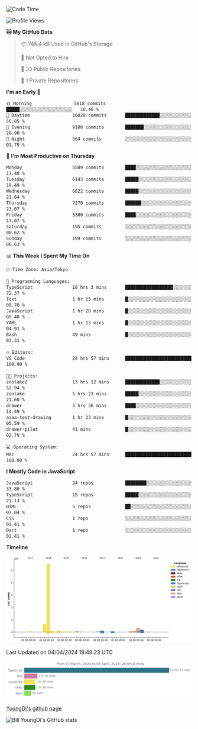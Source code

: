 <!--START_SECTION:waka-->
![Code Time](http://img.shields.io/badge/Code%20Time-567%20hrs%2052%20mins-blue)

![Profile Views](http://img.shields.io/badge/Profile%20Views-2-blue)

**🐱 My GitHub Data** 

> 📦 745.4 kB Used in GitHub's Storage 
 > 
> 🚫 Not Opted to Hire
 > 
> 📜 33 Public Repositories 
 > 
> 🔑 1 Private Repositories 
 > 
**I'm an Early 🐤** 

```text
🌞 Morning                5818 commits        █████░░░░░░░░░░░░░░░░░░░░   18.46 % 
🌆 Daytime                16028 commits       █████████████░░░░░░░░░░░░   50.85 % 
🌃 Evening                9108 commits        ███████░░░░░░░░░░░░░░░░░░   28.90 % 
🌙 Night                  564 commits         ░░░░░░░░░░░░░░░░░░░░░░░░░   01.79 % 
```
📅 **I'm Most Productive on Thursday** 

```text
Monday                   5509 commits        ████░░░░░░░░░░░░░░░░░░░░░   17.48 % 
Tuesday                  6143 commits        █████░░░░░░░░░░░░░░░░░░░░   19.49 % 
Wednesday                6822 commits        █████░░░░░░░░░░░░░░░░░░░░   21.64 % 
Thursday                 7270 commits        ██████░░░░░░░░░░░░░░░░░░░   23.07 % 
Friday                   5380 commits        ████░░░░░░░░░░░░░░░░░░░░░   17.07 % 
Saturday                 195 commits         ░░░░░░░░░░░░░░░░░░░░░░░░░   00.62 % 
Sunday                   199 commits         ░░░░░░░░░░░░░░░░░░░░░░░░░   00.63 % 
```


📊 **This Week I Spent My Time On** 

```text
🕑︎ Time Zone: Asia/Tokyo

💬 Programming Languages: 
TypeScript               18 hrs 3 mins       ██████████████████░░░░░░░   72.37 % 
Text                     1 hr 25 mins        █░░░░░░░░░░░░░░░░░░░░░░░░   05.70 % 
JavaScript               1 hr 20 mins        █░░░░░░░░░░░░░░░░░░░░░░░░   05.40 % 
YAML                     1 hr 13 mins        █░░░░░░░░░░░░░░░░░░░░░░░░   04.91 % 
Bash                     49 mins             █░░░░░░░░░░░░░░░░░░░░░░░░   03.31 % 

🔥 Editors: 
VS Code                  24 hrs 57 mins      █████████████████████████   100.00 % 

🐱‍💻 Projects: 
zoolake2                 13 hrs 12 mins      █████████████░░░░░░░░░░░░   52.94 % 
zoolake                  5 hrs 23 mins       █████░░░░░░░░░░░░░░░░░░░░   21.60 % 
drawer                   3 hrs 36 mins       ████░░░░░░░░░░░░░░░░░░░░░   14.49 % 
aaaa-test-drawing        1 hr 23 mins        █░░░░░░░░░░░░░░░░░░░░░░░░   05.59 % 
drawer-pilot             41 mins             █░░░░░░░░░░░░░░░░░░░░░░░░   02.79 % 

💻 Operating System: 
Mac                      24 hrs 57 mins      █████████████████████████   100.00 % 
```

**I Mostly Code in JavaScript** 

```text
JavaScript               24 repos            ████████░░░░░░░░░░░░░░░░░   33.80 % 
TypeScript               15 repos            █████░░░░░░░░░░░░░░░░░░░░   21.13 % 
HTML                     5 repos             ██░░░░░░░░░░░░░░░░░░░░░░░   07.04 % 
CSS                      1 repo              ░░░░░░░░░░░░░░░░░░░░░░░░░   01.41 % 
Dart                     1 repo              ░░░░░░░░░░░░░░░░░░░░░░░░░   01.41 % 
```



**Timeline**

![Lines of Code chart](https://raw.githubusercontent.com/Youngdi/Youngdi/master/assets/bar_graph.png)


 Last Updated on 04/04/2024 18:49:23 UTC
<!--END_SECTION:waka-->

![wakatime](./images/stat.svg)

[YoungDi's github page](https://youngdi.github.io)

![Bill YoungDi's GitHub stats](https://github-readme-stats.vercel.app/api?username=youngdi&count_private=true&show_icons=true)
